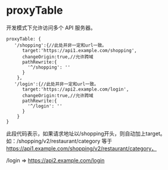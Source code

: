 
# proxyTable

开发模式下允许访问多个 API 服务器。

```
proxyTable: {
   '/shopping':{//此处并非一定和url一致。
      target:'https://api1.example.com/shopping',
      changeOrigin:true,//允许跨域
      pathRewrite:{
        '^/shopping': ''
      }
    },
   '/login':{//此处并非一定和url一致。
      target:'https://api2.example.com/login',
      changeOrigin:true,//允许跨域
      pathRewrite:{
        '^/login': ''
      }
    }
}
```

此段代码表示，如果请求地址以/shopping开头，则自动加上target。
如：/shopping/v2/restaurant/category  等于
https://api1.example.com/shopping/v2/restaurant/category，

/login => https://api2.example.com/login
